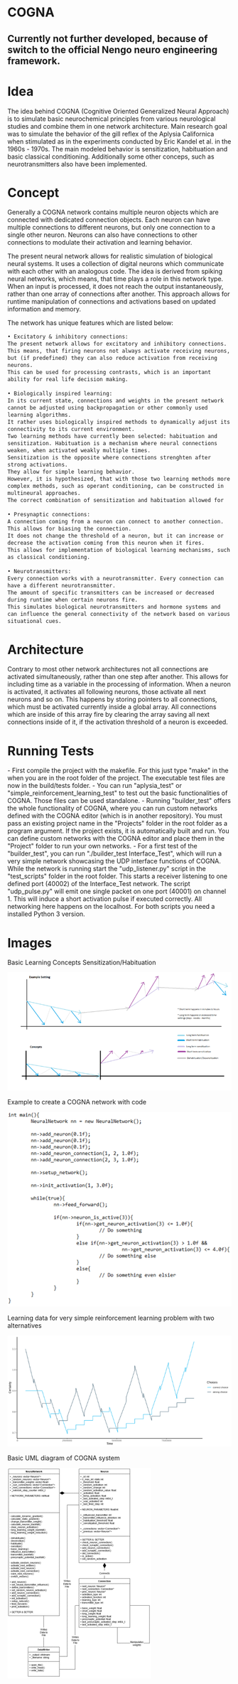 # COGNA

## Currently not further developed, because of switch to the official Nengo neuro engineering framework.

<h1>Idea</h1>
  The idea behind COGNA (Cognitive Oriented Generalized Neural Approach) is to simulate basic neurochemical principles from various neurological studies and combine them in one network architecture. Main research goal was to simulate the behavior of the gill reflex of the Aplysia Californica when stimulated as in the experiments conducted by Eric Kandel et al. in the 1960s - 1970s. The main modeled behavior is sensitization, habituation and basic classical conditioning. Additionally some other conceps, such as neurotransmitters also have been implemented.
  
<h1>Concept</h1>
  Generally a COGNA network contains multiple neuron objects which are connected with dedicated connection objects. Each neuron can have multiple connections to different neurons, but only one connection to a single other neuron. Neurons can also have connections to other connections to modulate their activation and learning behavior.
  
  The present neural network allows for realistic simulation of biological neural systems. It uses a collection of digital neurons which communicate with each other with an analogous code. The idea is derived from spiking neural networks, which means, that time plays a role in this network type. When an input is processed, it does not reach the output instantaneously, rather than one array of connections after another. This approach allows for runtime manipulation of connections and activations based on updated information and memory.
  
The network has unique features which are listed below:

    • Excitatory & inhibitory connections:
    The present network allows for excitatory and inhibitory connections.
    This means, that firing neurons not always activate receiving neurons, but (if predefined) they can also reduce activation from receiving neurons.
    This can be used for processing contrasts, which is an important ability for real life decision making.
    
    • Biologically inspired learning:
    In its current state, connections and weights in the present network cannot be adjusted using backpropagation or other commonly used learning algorithms.
    It rather uses biologically inspired methods to dynamically adjust its connectivity to its current environment.
    Two learning methods have currently been selected: habituation and sensitization. Habituation is a mechanism where neural connections weaken, when activated weakly multiple times.
    Sensitization is the opposite where connections strenghten after strong activations.
    They allow for simple learning behavior.
    However, it is hypothesized, that with those two learning methods more complex methods, such as operant conditioning, can be constructed in multineural approaches.
    The correct combination of sensitization and habituation allowed for
    
    • Presynaptic connections:
    A connection coming from a neuron can connect to another connection. This allows for biasing the connection.
    It does not change the threshold of a neuron, but it can increase or decrease the activation coming from this neuron when it fires.
    This allows for implementation of biological learning mechanisms, such as classical conditioning.
    
    • Neurotransmitters:
    Every connection works with a neurotransmitter. Every connection can have a different neurotransmitter.
    The amount of specific transmitters can be increased or decreased during runtime when certain neurons fire.
    This simulates biological neurotransmitters and hormone systems and can influence the general connectivity of the network based on various situational cues.
  
<h1>Architecture</h1>
  Contrary to most other network architectures not all connections are activated simultaneously, rather than one step after another. This allows for including time as a variable in the processing of information. When a neuron is activated, it activates all following neurons, those activate all next neurons and so on.
  This happens by storing pointers to all connections, which must be activated currently inside a global array. All connections which are inside of this array fire by clearing the array saving all next connections inside of it, if the activation threshold of a neuron is exceeded.

<h1>Running Tests</h1>
  - First compile the project with the makefile. For this just type "make" in the when you are in the root folder of the project. The executable test files are now in the build/tests folder.
  - You can run "aplysia_test" or "simple_reinforcement_learning_test" to test out the basic functionalities of COGNA. Those files can be used standalone.
  - Running "builder_test" offers the whole functionality of COGNA, where you can run custom networks defined with the COGNA editor (which is in another repository). You must pass an existing project name in the "Projects" folder in the root folder as a program argument. If the project exists, it is automatically built and run. You can define custom networks with the COGNA editor and place them in the "Project" folder to run your own networks.
  - For a first test of the "builder_test", you can run "./builder_test Interface_Test", which will run a very simple network showcasing the UDP interface functions of COGNA. While the network is running start the "udp_listener.py" script in the "test_scripts" folder in the root folder. This starts a receiver listening to one defined port (40002) of the Interface_Test network. The script "udp_pulse.py" will emit one single packet on one port (40001) on channel 1. This will induce a short activation pulse if executed correctly. All networking here happens on the localhost. For both scripts you need a installed Python 3 version.

<h1>Images</h1>
Basic Learning Concepts Sensitization/Habituation

![Learning Concepts](images/basic_learning_concepts.png)

Example to create a COGNA network with code

![Learning Concepts](images/cogna_code.png)

Learning data for very simple reinforcement learning problem with two alternatives

![Learning Concepts](images/cogna_graphic.png)

Basic UML diagram of COGNA system

![Learning Concepts](images/cogna_uml.png)